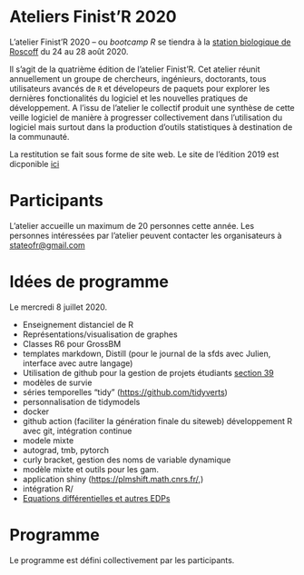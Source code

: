 Ateliers Finist’R 2020
================

L’atelier Finist’R 2020 – ou *bootcamp R* se tiendra à la [station
biologique de Roscoff](http://www.sb-roscoff.fr/) du 24 au 28 août 2020.

Il s’agit de la quatrième édition de l’atelier Finist’R. Cet atelier
réunit annuellement un groupe de chercheurs, ingénieurs, doctorants,
tous utilisateurs avancés de `R` et dévelopeurs de paquets pour explorer
les dernières fonctionalités du logiciel et les nouvelles pratiques de
développement. A l’issu de l’atelier le collectif produit une synthèse
de cette veille logiciel de manière à progresser collectivement dans
l’utilisation du logiciel mais surtout dans la production d’outils
statistiques à destination de la communauté.

La restitution se fait sous forme de site web. Le site de l’édition 2019
est dicponible [ici](https://stateofther.github.io/finistR2019/)

# Participants

L’atelier accueille un maximum de 20 personnes cette année. Les
personnes intéressées par l’atelier peuvent contacter les organisateurs
à <stateofr@gmail.com>

# Idées de programme

Le mercredi 8 juillet 2020.

  - Enseignement distanciel de R
  - Représentations/visualisation de graphes
  - Classes R6 pour GrossBM
  - templates markdown, Distill (pour le journal de la sfds avec Julien,
    interface avec autre langage)
  - Utilisation de github pour la gestion de projets étudiants
    [section 39](https://happygitwithr.com/classroom-overview.html)
  - modèles de survie
  - séries temporelles “tidy” (<https://github.com/tidyverts>)
  - personnalisation de tidymodels
  - docker
  - github action (faciliter la génération finale du siteweb)
    développement R avec git, intégration continue
  - modele mixte
  - autograd, tmb, pytorch
  - curly bracket, gestion des noms de variable dynamique
  - modèle mixte et outils pour les gam.
  - application shiny (<https://plmshift.math.cnrs.fr/>,)
  - intégration R/
  - [Equations différentielles et autres
    EDPs](https://pure.knaw.nl/ws/portalfiles/portal/462308/Soetaert_ea_4748.pdf)

# Programme

Le programme est défini collectivement par les participants.
